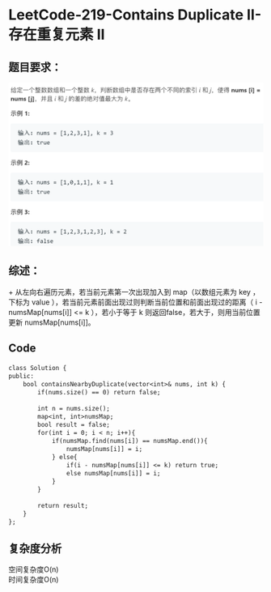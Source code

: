 # LeetCode-219-Contains Duplicate II-存在重复元素 II

## 题目要求：
![avatar](https://github.com/JakeChanFangZiyuan20/MyLeetCode/blob/master/img/219.png)

## 综述：  
\+ 从左向右遍历元素，若当前元素第一次出现加入到 map（以数组元素为 key ，下标为 value ），若当前元素前面出现过则判断当前位置和前面出现过的距离（ i - numsMap[nums[i]] <= k ），若小于等于 k 则返回false，若大于，则用当前位置更新 numsMap[nums[i]]。

## Code
```
class Solution {
public:
    bool containsNearbyDuplicate(vector<int>& nums, int k) {
        if(nums.size() == 0) return false;

        int n = nums.size();
        map<int, int>numsMap;
        bool result = false;
        for(int i = 0; i < n; i++){
            if(numsMap.find(nums[i]) == numsMap.end()){
                numsMap[nums[i]] = i;
            } else{
                if(i - numsMap[nums[i]] <= k) return true;
                else numsMap[nums[i]] = i;
            }
        }

        return result;
    }
};
```


## 复杂度分析
空间复杂度O(n)  
时间复杂度O(n)

